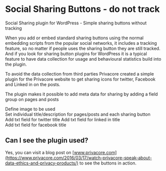 # Social Sharing Buttons - do not track 
Social Sharing plugin for WordPress - Simple sharing buttons without tracking  

When you add or embed standard sharing buttons using the normal embedding scripts from the popular social networks, it includes a tracking feature, so no matter if people uses the sharing button they are still tracked. And if you look for sharing button plugins for WordPress it is a typical feature to have data collection for usage and behavioural statistics build into the plugin.

To avoid the data collection from third parties Privacore created a simple plugin for the Privacore website to get sharing icons for twitter, Facebook and Linked in on the posts. 

The plugin makes it possible to add meta data for sharing by adding a field group on pages and posts

Define image to be used  
Set individual title/description for pages/posts and each sharing button  
Add txt field for twitter title 
Add txt field for linked in title   
Add txt field for facebook title

## Can I see the plugin used?
Yes, you can visit a blog post on [www.privacore.com](https://www.privacore.com/2016/03/17/watch-privacore-speak-about-data-ethics-and-privacy-products/) to see the buttons in action.


